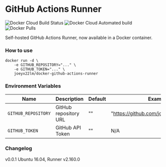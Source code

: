 # GitHub Actions Runner
![Docker Cloud Build Status](https://img.shields.io/docker/cloud/build/joeyx22lm/docker-github-actions-runner)
![Docker Cloud Automated build](https://img.shields.io/docker/cloud/automated/joeyx22lm/docker-github-actions-runner)
![Docker Pulls](https://img.shields.io/docker/pulls/joeyx22lm/docker-github-actions-runner)

Self-hosted GitHub Actions Runner, now available in a Docker container.

### How to use

```
docker run -d \
	-e GITHUB_REPOSITORY="..." \
	-e GITHUB_TOKEN="..." \
	joeyx22lm/docker-github-actions-runner
```

### Environment Variables

| Name | Description | Default | Example |
| --- | --- | --- | --- |
| `GITHUB_REPOSITORY` | GitHub repository URL | "" | "https://github.com/joeyx22lm/example"
| `GITHUB_TOKEN` | GitHub API Token | "" | N/A


### Changelog

v0.0.1			Ubuntu 16.04, Runner v2.160.0
